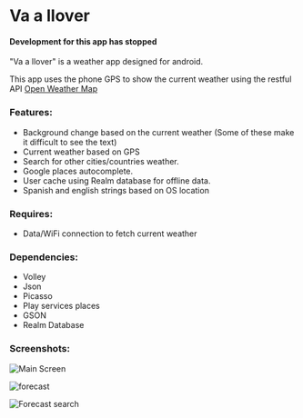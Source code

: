 # Va a llover
#### Development for this app has stopped


"Va a llover" is a weather app designed for android.

This app uses the phone GPS to show the current weather using the restful API [Open Weather Map](https://openweathermap.org/api)

### Features:
  * Background change based on the current weather (Some of these make it difficult to see the text)
  * Current weather based on GPS
  * Search for other cities/countries weather.
  * Google places autocomplete.
  * User cache using Realm database for offline data.
  * Spanish and english strings based on OS location

### Requires:
  * Data/WiFi connection to fetch current weather

### Dependencies:
  * Volley
  * Json
  * Picasso
  * Play services places
  * GSON
  * Realm Database

### Screenshots:


![Main Screen](https://user-images.githubusercontent.com/16247840/48103979-12009580-e1f7-11e8-8b18-4b6ab6fe1d91.jpeg)

![forecast](https://user-images.githubusercontent.com/16247840/48103981-12992c00-e1f7-11e8-8894-111a0ff8edee.jpeg)

![Forecast search](https://user-images.githubusercontent.com/16247840/48103980-12009580-e1f7-11e8-9d91-a82bc6f57791.jpeg)


